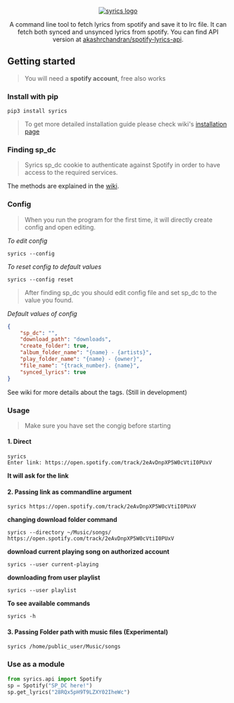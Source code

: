 <!--
 Copyright (C) 2022 Akash R Chandran

 This program is free software: you can redistribute it and/or modify
 it under the terms of the GNU Affero General Public License as
 published by the Free Software Foundation, either version 3 of the
 License, or (at your option) any later version.

 This program is distributed in the hope that it will be useful,
 but WITHOUT ANY WARRANTY; without even the implied warranty of
 MERCHANTABILITY or FITNESS FOR A PARTICULAR PURPOSE.  See the
 GNU Affero General Public License for more details.

 You should have received a copy of the GNU Affero General Public License
 along with this program.  If not, see <http://www.gnu.org/licenses/>.
-->


<div align="center">

[![syrics logo](https://ik.imagekit.io/gyzvlawdz/Projects/syrics/Black_Modern_Business_Logo__600___500_px___2240___1260_px__cYRO9HGTQ.png)](https://pypi.org/project/syrics/)
 
</div>
 
 <div align="center">

A command line tool to fetch lyrics from spotify and save it to lrc file. It can fetch both synced and unsynced lyrics from spotify. You can find API version at [akashrchandran/spotify-lyrics-api](https://github.com/akashrchandran/spotify-lyrics-api).
 
</div>
 
 
## Getting started

> You will need a **spotify account**, free also works

### Install with pip

```
pip3 install syrics
```
> To get more detailed installation guide please check wiki's [installation page](https://github.com/akashrchandran/syrics/wiki/Installation)

### Finding sp_dc
> Syrics sp_dc cookie to authenticate against Spotify in order to have access to the required services.

The methods are explained in the [wiki](https://github.com/akashrchandran/syrics/wiki/Finding-sp_dc).

### Config
> When you run the program for the first time, it will directly create config and open editing.

*To edit config*

```
syrics --config
```

*To reset config to default values*

```
syrics --config reset
```

> After finding sp_dc you should edit config file and set sp_dc to the value you found.

*Default values of config*

```JSON
{
    "sp_dc": "",
    "download_path": "downloads",
    "create_folder": true,
    "album_folder_name": "{name} - {artists}",
    "play_folder_name": "{name} - {owner}",
    "file_name": "{track_number}. {name}",
    "synced_lyrics": true
}
```
See wiki for more details about the tags. (Still in development)

### Usage
> Make sure you have set the congig before starting

#### 1. Direct
```
syrics
Enter link: https://open.spotify.com/track/2eAvDnpXP5W0cVtiI0PUxV
```
 __It will ask for the link__

#### 2. Passing link as commandline argument
```
syrics https://open.spotify.com/track/2eAvDnpXP5W0cVtiI0PUxV
```
__changing download folder command__
```
syrics --directory ~/Music/songs/ https://open.spotify.com/track/2eAvDnpXP5W0cVtiI0PUxV
```
__download current playing song on authorized account__
```
syrics --user current-playing
```
__downloading from user playlist__
```
syrics --user playlist
```
__To see available commands__
```
syrics -h
```

#### 3. Passing Folder path with music files (Experimental)

```
syrics /home/public_user/Music/songs
```

### Use as a module

```python
from syrics.api import Spotify
sp = Spotify("SP_DC here!")
sp.get_lyrics("28RQx5pH9T9LZXY02IheWc")
```
